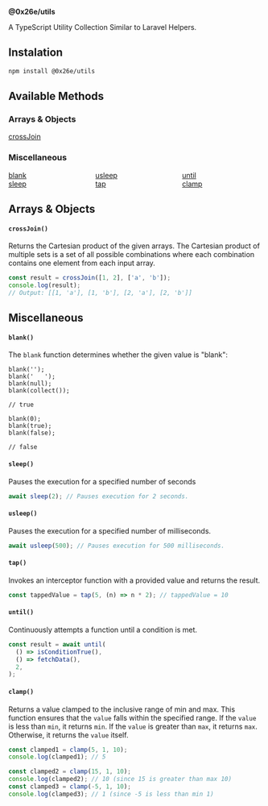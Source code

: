 **@0x26e/utils**

A TypeScript Utility Collection Similar to Laravel Helpers.

## Instalation

```bash
npm install @0x26e/utils
```

## Available Methods

<style>
    .collection-method-list > p {
        columns: 10.8em 3; -moz-columns: 10.8em 3; -webkit-columns: 10.8em 3;
    }

    .collection-method-list a {
        display: block;
        overflow: hidden;
        text-overflow: ellipsis;
        white-space: nowrap;
    }
</style>

<a name="arrays-and-objects-method-list"></a>

### Arrays & Objects

<div class="collection-method-list" markdown="1">

[crossJoin](#method-array-crossJoin)

</div>

<a name="miscellaneous-method-list"></a>

### Miscellaneous

<div class="collection-method-list" markdown="1">

[blank](#method-blank)
[sleep](#method-sleep)
[usleep](#method-usleep)
[tap](#method-tap)
[until](#method-until)
[clamp](#method-clamp)

</div>

<a name="arrays"></a>

## Arrays & Objects

<a name="method-array-crossJoin"></a>

#### `crossJoin()`

Returns the Cartesian product of the given arrays.
The Cartesian product of multiple sets is a set of all possible combinations where each combination contains one element from each input array.

```typescript
const result = crossJoin([1, 2], ['a', 'b']);
console.log(result);
// Output: [[1, 'a'], [1, 'b'], [2, 'a'], [2, 'b']]
```

<a name="miscellaneous"></a>

## Miscellaneous

<a name="method-blank"></a>

#### `blank()`

The `blank` function determines whether the given value is "blank":

    blank('');
    blank('   ');
    blank(null);
    blank(collect());

    // true

    blank(0);
    blank(true);
    blank(false);

    // false

<a name="method-sleep"></a>

#### `sleep()`

Pauses the execution for a specified number of seconds

```typescript
await sleep(2); // Pauses execution for 2 seconds.
```

<a name="method-usleep"></a>

#### `usleep()`

Pauses the execution for a specified number of milliseconds.

```typescript
await usleep(500); // Pauses execution for 500 milliseconds.
```

<a name="method-tap"></a>

#### `tap()`

Invokes an interceptor function with a provided value and returns the result.

```typescript
const tappedValue = tap(5, (n) => n * 2); // tappedValue = 10
```

<a name="method-until"></a>

#### `until()`

Continuously attempts a function until a condition is met.

```typescript
const result = await until(
  () => isConditionTrue(),
  () => fetchData(),
  2,
);
```

<a name="method-clamp"></a>

#### `clamp()`

Returns a value clamped to the inclusive range of min and max. This function ensures that the `value` falls within the specified range. If the `value`
is less than `min`, it returns `min`. If the `value` is greater than `max`, it returns `max`.
Otherwise, it returns the `value` itself.

```typescript
const clamped1 = clamp(5, 1, 10);
console.log(clamped1); // 5

const clamped2 = clamp(15, 1, 10);
console.log(clamped2); // 10 (since 15 is greater than max 10)
const clamped3 = clamp(-5, 1, 10);
console.log(clamped3); // 1 (since -5 is less than min 1)
```
